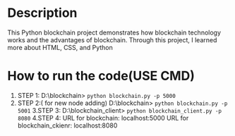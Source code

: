 # Description
  This Python blockchain project demonstrates how blockchain technology works and the advantages of blockchain. Through this project, I learned more about HTML, CSS, and Python



# How to run the code(USE CMD)

1. STEP 1:
            D:\blockchain> ```python blockchain.py -p 5000```
2. STEP 2:( for new node adding)
            D:\blockchain> ```python blockchain.py -p 5001```
3.STEP 3:
            D:\blockchain_client>  ```python blockchain_client.py -p 8080```
4.STEP 4:
            URL for blockchain: localhost:5000
            URL for blockchain_ckienr: localhost:8080
